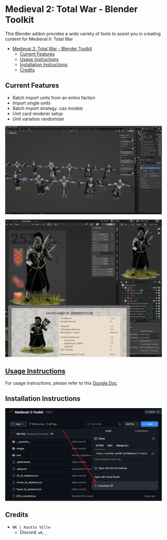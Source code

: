 # Medieval 2: Total War - Blender Toolkit
This Blender addon provides a wide variety of tools to assist you in creating content for Medieval II: Total War

- [Medieval 2: Total War - Blender Toolkit](#medieval-2-total-war-blender-toolkit)
   * [Current Features](#current-features)
   * [Usage Instructions](#usage-instructions)
   * [Installation Instructions](#installation-instructions)
   * [Credits](#credits)

## Current Features
- Batch import units from an entire faction
- Import single units
- Batch import strategy .cas models
- Unit card renderer setup
- Unit variation randomizer

![alt text](./images/readme2.png)

![alt text](./images/readme3.png)

## [Usage Instructions](https://docs.google.com/document/d/1sjLq0buiZpiRU4AwekeG9lYVo7wYgm7mhbN25glYwIc)
For usage instructions, please refer to this [Google Doc](https://docs.google.com/document/d/1sjLq0buiZpiRU4AwekeG9lYVo7wYgm7mhbN25glYwIc)

## Installation Instructions
![alt text](./images/readme1.png)

## Credits
- `WK | Kautto Ville`
    - Discord: `wk__`
